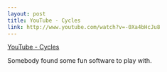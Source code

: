 ```yaml
--- 
layout: post
title: YouTube - Cycles
link: http://www.youtube.com/watch?v=-0Xa4bHcJu8
---
```

<a href="http://www.youtube.com/watch?v=-0Xa4bHcJu8">YouTube -
Cycles</a><br>

<p>Somebody found some fun software to play with.</p>
